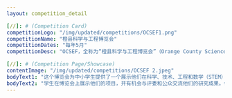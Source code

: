 ```yaml
---
layout: competition_detail

[//]: # (Competition Card)
competitionLogo: "/img/updated/competitions/OCSEF1.png"
competitionName: "橙县科学与工程博览会"
competitionDates: "每年5月"
competitionDesc: "OCSEF，全称为“橙县科学与工程博览会”（Orange County Science and Engineering Fair），是一个面向加利福尼亚州橙县地区学生的年度科学和工程比赛。"

[//]: # (Competition Page/Showcase)
contentImage: "/img/updated/competitions/OCSEF 2.jpeg"
bodyText1: "这个博览会为中小学生提供了一个展示他们在科学、技术、工程和数学（STEM）领域项目的平台。"
bodyText2: "学生在博览会上展示他们的项目，并有机会与评委和公众交流他们的研究成果。优秀的项目有机会获得奖项和荣誉。一些优胜者可能还有资格参加州级或国家级的科学和工程博览会。"
---
```

